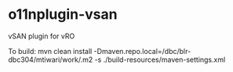 # o11nplugin-vsan
vSAN plugin for vRO

To build:
mvn clean install -Dmaven.repo.local=/dbc/blr-dbc304/mtiwari/work/.m2 -s ./build-resources/maven-settings.xml
